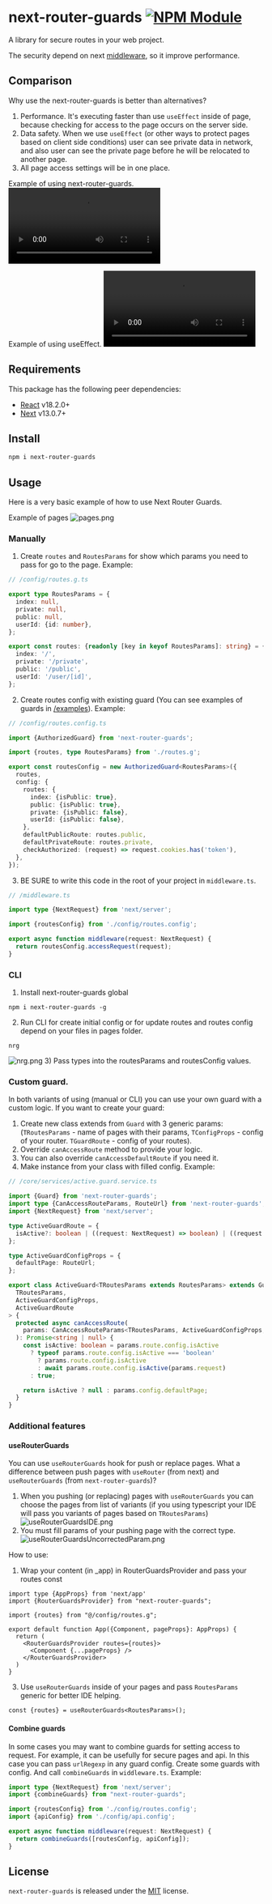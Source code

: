 # next-router-guards [![NPM Module](https://img.shields.io/npm/v/form-data.svg)](https://www.npmjs.com/package/next-router-guards)

A library for secure routes in your web project.

The security depend on next [middleware](https://nextjs.org/docs/advanced-features/middleware), so it improve performance.

## Comparison
Why use the next-router-guards is better than alternatives?
1) Performance. It's executing faster than use `useEffect` inside of page, because checking for access to the page occurs on the server side.
2) Data safety. When we use `useEffect` (or other ways to protect pages based on client side conditions) user can see private data in network, and also user can see the private page before he will be relocated to another page.
3) All page access settings will be in one place.

Example of using next-router-guards.
![next-router-guards.mp4](documentation/next-router-guards.mp4)

Example of using useEffect.
![useEffect.mp4](documentation/useEffect.mp4)

## Requirements
This package has the following peer dependencies:

- [React](https://reactjs.org/) v18.2.0+
- [Next](https://nextjs.org/) v13.0.7+

## Install
```bash
npm i next-router-guards
```

## Usage
Here is a very basic example of how to use Next Router Guards.

Example of pages
![pages.png](documentation/pages.png)

### Manually
1) Create `routes` and `RoutesParams` for show which params you need to pass for go to the page.
Example:
```ts
// /config/routes.g.ts

export type RoutesParams = {
  index: null,
  private: null,
  public: null,
  userId: {id: number},
};

export const routes: {readonly [key in keyof RoutesParams]: string} = {
  index: '/',
  private: '/private',
  public: '/public',
  userId: '/user/[id]',
};
```
2) Create routes config with existing guard (You can see examples of guards in [/examples](https://github.com/makskiyko/next-router-guards/tree/master/exmaples)).
Example:
```ts
// /config/routes.config.ts

import {AuthorizedGuard} from 'next-router-guards';

import {routes, type RoutesParams} from './routes.g';

export const routesConfig = new AuthorizedGuard<RoutesParams>({
  routes,
  config: {
    routes: {
      index: {isPublic: true},
      public: {isPublic: true},
      private: {isPublic: false},
      userId: {isPublic: false},
    },
    defaultPublicRoute: routes.public,
    defaultPrivateRoute: routes.private,
    checkAuthorized: (request) => request.cookies.has('token'),
  },
});
```
3) BE SURE to write this code in the root of your project in `middleware.ts`.
```ts
// /middleware.ts

import type {NextRequest} from 'next/server';

import {routesConfig} from './config/routes.config';

export async function middleware(request: NextRequest) {
  return routesConfig.accessRequest(request);
}
```

### CLI
1) Install next-router-guards global
```shell
npm i next-router-guards -g
```
2) Run CLI for create initial config or for update routes and routes config depend on your files in pages folder.
```shell
nrg
```
![nrg.png](documentation/nrg.png)
3) Pass types into the routesParams and routesConfig values.

### Custom guard.
In both variants of using (manual or CLI) you can use your own guard with a custom logic.
If you want to create your guard:
1. Create new class extends from `Guard` with 3 generic params: (`TRoutesParams` - name of pages with their params, `TConfigProps` - config of your router. `TGuardRoute` - config of your routes).
2. Override `canAccessRoute` method to provide your logic.
3. You can also override `canAccessDefaultRoute` if you need it.
4. Make instance from your class with filled config.
Example:
```ts
// /core/services/active.guard.service.ts

import {Guard} from 'next-router-guards';
import type {CanAccessRouteParams, RouteUrl} from 'next-router-guards';
import {NextRequest} from 'next/server';

type ActiveGuardRoute = {
  isActive?: boolean | ((request: NextRequest) => boolean) | ((request: NextRequest) => Promise<boolean>);
};

type ActiveGuardConfigProps = {
  defaultPage: RouteUrl;
};

export class ActiveGuard<TRoutesParams extends RoutesParams> extends Guard<
  TRoutesParams,
  ActiveGuardConfigProps,
  ActiveGuardRoute
> {
  protected async canAccessRoute(
    params: CanAccessRouteParams<TRoutesParams, ActiveGuardConfigProps, ActiveGuardRoute>,
  ): Promise<string | null> {
    const isActive: boolean = params.route.config.isActive
      ? typeof params.route.config.isActive === 'boolean'
        ? params.route.config.isActive
        : await params.route.config.isActive(params.request)
      : true;

    return isActive ? null : params.config.defaultPage;
  }
}
```

### Additional features

#### useRouterGuards
You can use `useRouterGuards` hook for push or replace pages. What a difference between push pages with `useRouter` (from next) and `useRouterGuards` (from `next-router-guards`)?
1) When you pushing (or replacing) pages with `useRouterGuards` you can choose the pages from list of variants (if you using typescript your IDE will pass you variants of pages based on `TRoutesParams`)
![useRouterGuardsIDE.png](documentation/useRouterGuardsIDE.png)
2) You must fill params of your pushing page with the correct type.
![useRouterGuardsUncorrectedParam.png](documentation/useRouterGuardsUncorrectedParam.png)

How to use:
1) Wrap your content (in _app) in RouterGuardsProvider and pass your routes const
```tsx
import type {AppProps} from 'next/app'
import {RouterGuardsProvider} from "next-router-guards";

import {routes} from "@/config/routes.g";

export default function App({Component, pageProps}: AppProps) {
  return (
    <RouterGuardsProvider routes={routes}>
      <Component {...pageProps} />
    </RouterGuardsProvider>
  )
}
```
3. Use `useRouterGuards` inside of your pages and pass `RoutesParams` generic for better IDE helping.
```tsx
const {routes} = useRouterGuards<RoutesParams>();
```

#### Combine guards
In some cases you may want to combine guards for setting access to request. For example, it can be usefully for secure pages and api.
In this case you can pass `urlRegexp` in any guard config. Create some guards with config. And call `combineGuards` in `widdleware.ts`.
Example:
```ts
import type {NextRequest} from 'next/server';
import {combineGuards} from "next-router-guards";

import {routesConfig} from './config/routes.config';
import {apiConfig} from './config/api.config';

export async function middleware(request: NextRequest) {
  return combineGuards([routesConfig, apiConfig]);
}
```

## License
`next-router-guards` is released under the [MIT](License) license.
